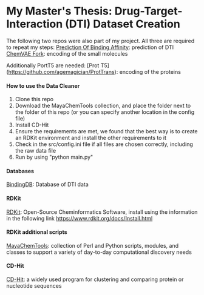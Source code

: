 # My Master's Thesis: Drug-Target-Interaction (DTI) Dataset Creation


The following two repos were also part of my project. All three are required to repeat my steps:
[Prediction Of Binding Affinity](https://github.com/Lanorius/binding-affinity-prediction): prediction of DTI
[ChemVAE Fork](https://github.com/Lanorius/chemical_vae): encoding of the small molecules

Additionally PortT5 are needed:
[Prot T5] (https://github.com/agemagician/ProtTrans): encoding of the proteins


#### How to use the Data Cleaner
1. Clone this repo
2. Download the MayaChemTools collection, and place the folder next to the folder of this repo (or you can specify another location in the config file)
3. Install CD-Hit
4. Ensure the requirements are met, we found that the best way is to create an RDKit environment and install the other requirements to it
5. Check in the src/config.ini file if all files are chosen correctly, including the raw data file
6. Run by using "python main.py"

#### Databases

[BindingDB](https://www.bindingdb.org/bind/index.jsp): Database of DTI data

#### RDKit

[RDKit](https://www.rdkit.org/): Open-Source Cheminformatics Software, install using the information in the following link https://www.rdkit.org/docs/Install.html

#### RDKit additional scripts

[MayaChemTools](http://www.mayachemtools.org/): collection of Perl and Python scripts, modules, and classes to support a variety of day-to-day computational discovery needs

#### CD-Hit

[CD-Hit](http://cd-hit.org): a widely used program for clustering and comparing protein or nucleotide sequences
